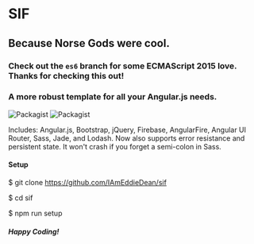 # SIF
## Because Norse Gods were cool.

### Check out the `es6` branch for some ECMAScript 2015 love. Thanks for checking this out!

### A more robust template for all your Angular.js needs.
![Packagist](https://img.shields.io/badge/Angular-1.4.1-red.svg?style=flat-square)
![Packagist](https://img.shields.io/badge/Bootstrap-3.3.5-blue.svg?style=flat-square)

Includes: Angular.js, Bootstrap, jQuery, Firebase, AngularFire, Angular UI Router, Sass, Jade, and Lodash.
Now also supports error resistance and persistent state. It won't crash if you forget a semi-colon in Sass.

#### Setup
$ git clone https://github.com/IAmEddieDean/sif

$ cd sif

$ npm run setup


##### Happy Coding!
